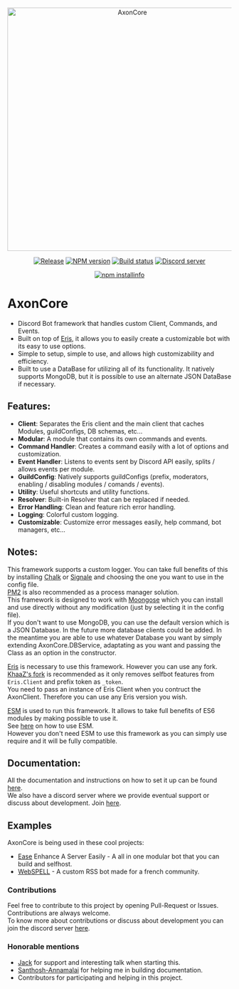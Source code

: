 <div align="center">
  <br />
  <p>
    <a href="https://khaazz.github.io/AxonCore"><img src="_images/banner.png" width="546" alt="AxonCore" /></a>
  </p>
  <p>
    <a href="https://github.com/Khaazz/AxonCore/releases"><img src="https://img.shields.io/github/release/Khaazz/AxonCore.svg?style=flat-square" alt="Release" /></a>
    <a href="https://www.npmjs.com/package/axoncore"><img src="https://img.shields.io/npm/v/axoncore.svg?maxAge=3600" alt="NPM version" /></a>
    <a href="https://travis-ci.org/Khaazz/AxonCore"><img src="https://travis-ci.com/Khaazz/AxonCore.svg?branch=master" alt="Build status" /></a>
    <a href="https://discord.gg/QZ6B5US"><img src="https://discordapp.com/api/guilds/365236789855649814/embed.png" alt="Discord server" /></a>
  </p>
  <p>
    <a href="https://nodei.co/npm/axoncore/"><img src="https://nodei.co/npm/axoncore.png?downloads=true&stars=true" alt="npm installinfo" /></a>
  </p>
</div>


# AxonCore
- Discord Bot framework that handles custom Client, Commands, and Events.  
- Built on top of [Eris](https://github.com/abalabahaha/eris), it allows you to easily create a customizable bot with its easy to use options.  
- Simple to setup, simple to use, and allows high customizability and efficiency.  
- Built to use a DataBase for utilizing all of its functionality. It natively supports MongoDB, but it is possible to use an alternate JSON DataBase if necessary.

## Features:

  - **Client**: Separates the Eris client and the main client that caches Modules, guildConfigs, DB schemas, etc...
  - **Modular**: A module that contains its own commands and events.
  - **Command Handler**: Creates a command easily with a lot of options and customization.
  - **Event Handler**: Listens to events sent by Discord API easily, splits / allows events per module.
  - **GuildConfig**: Natively supports guildConfigs (prefix, moderators, enabling / disabling modules / comands / events).
  - **Utility**: Useful shortcuts and utility functions.
  - **Resolver**: Built-in Resolver that can be replaced if needed.
  - **Error Handling**: Clean and feature rich error handling.
  - **Logging**: Colorful custom logging.
  - **Customizable**: Customize error messages easily, help command, bot managers, etc... 

## Notes:

This framework supports a custom logger. You can take full benefits of this by installing [Chalk](https://www.npmjs.com/package/chalk) or [Signale](https://www.npmjs.com/package/signale) and choosing the one you want to use in the config file.  
[PM2](https://www.npmjs.com/package/pm2) is also recommended as a process manager solution.  
This framework is designed to work with [Moongose](https://www.npmjs.com/package/mongoose) which you can install and use directly without any modification (just by selecting it in the config file).  
If you don't want to use MongoDB, you can use the default version which is a JSON Database.
In the future more database clients could be added. In the meantime you are able to use whatever Database you want by simply extending AxonCore.DBService, adaptating as you want and passing the Class as an option in the constructor.   

[Eris](https://www.npmjs.com/package/eris) is necessary to use this framework. However you can use any fork. [KhaaZ's fork](https://github.com/Khaazz/eris) is recommended as it only removes selfbot features from `Eris.Client` and prefix token as `_token`.  
You need to pass an instance of Eris Client when you contruct the AxonClient. Therefore you can use any Eris version you wish.   

[ESM](https://www.npmjs.com/package/esm) is used to run this framework. It allows to take full benefits of ES6 modules by making possible to use it.  
See [here](https://www.npmjs.com/package/esm#getting-started) on how to use ESM.  
However you don't need ESM to use this framework as you can simply use require and it will be fully compatible.  

## Documentation:

All the documentation and instructions on how to set it up can be found [here](https://khaazz.github.io/#/).  
We also have a discord server where we provide eventual support or discuss about development. Join [here](https://discord.gg/QZ6B5US).

## Examples
AxonCore is being used in these cool projects:  
  - [Ease](https://github.com/AxonTeam/Ease) Enhance A Server Easily - A all in one modular bot that you can build and selfhost.
  - [WebSPELL](https://github.com/Khaazz/webSPELL) - A custom RSS bot made for a french community.


### Contributions
Feel free to contribute to this project by opening Pull-Request or Issues. Contributions are always welcome.  
To know more about contributions or discuss about development you can join the discord server [here](https://discord.gg/QZ6B5US).

### Honorable mentions
- [Jack](https://github.com/InATrance) for support and interesting talk when starting this.
- [Santhosh-Annamalai](https://github.com/Santhosh-Annamalai) for helping me in building documentation.
- Contributors for participating and helping in this project.
